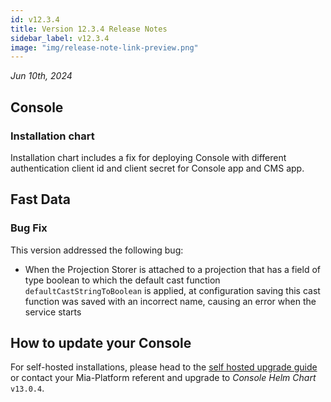 ```yaml
---
id: v12.3.4
title: Version 12.3.4 Release Notes
sidebar_label: v12.3.4
image: "img/release-note-link-preview.png"
---
```


_Jun 10th, 2024_

## Console

### Installation chart

Installation chart includes a fix for deploying Console with different authentication client id and client secret for Console app and CMS app.

## Fast Data

### Bug Fix

This version addressed the following bug:  
* When the Projection Storer is attached to a projection that has a field of type boolean to which the default cast function `defaultCastStringToBoolean` is applied, at configuration saving this cast function was saved with an incorrect name, causing an error when the service starts

## How to update your Console

For self-hosted installations, please head to the [self hosted upgrade guide](/docs/12.x.x/infrastructure/self-hosted/installation-chart/how-to-upgrade#v12---version-upgrades) or contact your Mia-Platform referent and upgrade to _Console Helm Chart_ `v13.0.4`.
